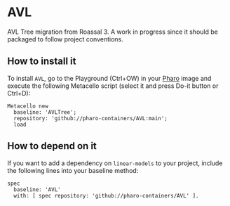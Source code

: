 # AVL

AVL Tree migration from Roassal 3. A work in progress since it should be packaged to follow project conventions.

## How to install it

To install `AVL`, go to the Playground (Ctrl+OW) in your [Pharo](https://pharo.org/) image and execute the following Metacello script (select it and press Do-it button or Ctrl+D):

```st
Metacello new
  baseline: 'AVLTree';
  repository: 'github://pharo-containers/AVL:main';
  load
```

## How to depend on it

If you want to add a dependency on `linear-models` to your project, include the following lines into your baseline method:

```st
spec
  baseline: 'AVL'
  with: [ spec repository: 'github://pharo-containers/AVL' ].
```

